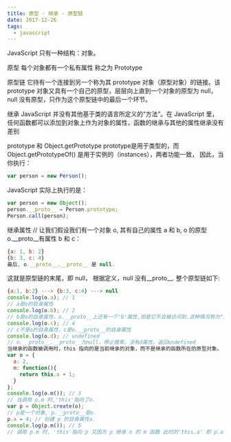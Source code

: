 ```yaml
---
title: 原型 - 继承 - 原型链
date: 2017-12-26
tags:
  - javascript
---
```


JavaScript 只有一种结构：对象。

原型
每个对象都有一个私有属性 称之为 Prototype

原型链
它持有一个连接到另一个称为其 prototype 对象（原型对象）的链接。该 prototype 对象又具有一个自己的原型，层层向上直到一个对象的原型为 null， null 没有原型，只作为这个原型链中的最后一个环节。

继承
JavaScript 并没有其他基于类的语言所定义的“方法”。在 JavaScript 里，任何函数都可以添加到对象上作为对象的属性，函数的继承与其他的属性继承没有差别

prototype 和 Object.getPrototype
prototype是用于类型的，而 Object.getPrototypeOf() 是用于实例的（instances），两者功能一致， 因此，当你执行：

```javascript
var person = new Person();
```

JavaScript 实际上执行的是：

```javascript
var person = new Object();
person.__proto__ = Person.prototype;
Person.call(person);
```
继承属性
// 让我们假设我们有一个对象 o, 其有自己的属性 a 和 b, o 的原型 o.__proto__有属性 b 和 c：

```javascript
{a: 1, b: 2}
{b: 3, c: 4}
最后, o.__proto__.__proto__ 是 null.
```

这就是原型链的末尾，即 null，
根据定义，null 没有__proto__.
整个原型链如下:

```javascript
{a:1, b:2} ---> {b:3, c:4} ---> null
console.log(o.a); // 1
// a是o的自身属性
console.log(o.b); // 2
// b是o的自身属性，o.__proto__上还有一个'b'属性,但是它不会被访问到.这种情况称为"属性遮蔽 (property shadowing)".
console.log(o.c); // 4
// c不是o的自身属性，c是o.__proto__的自身属性
console.log(o.d); // undefined
// o.__proto__.__proto__为null，停止搜索，没有d属性，返回undefined
当继承的函数被调用时，this 指向的是当前继承的对象，而不是继承的函数所在的原型对象。
var o = {
  a: 2,
  m: function(){
    return this.a + 1;
  }
};
console.log(o.m()); // 3
// 当调用 o.m 时,'this'指向了o.
var p = Object.create(o);
// p是一个对象, p.__proto__是o.
p.a = 4; // 创建 p 的自身属性a.
console.log(p.m()); // 5
// 调用 p.m 时, 'this'指向 p 又因为 p 继承 o 的 m 函数 此时的'this.a' 即 p.a，即 p 的自身属性 'a'

```